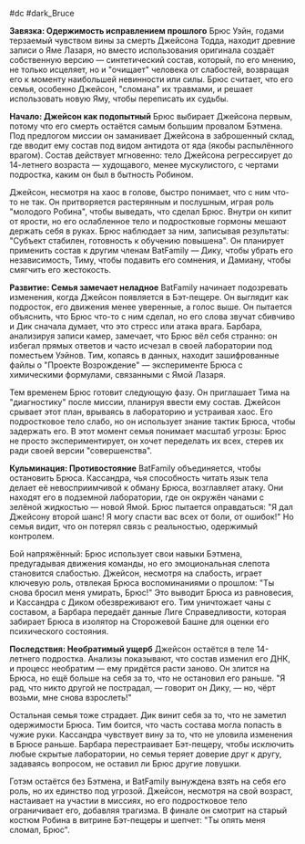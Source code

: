 #dc #dark_Bruce 

**Завязка: Одержимость исправлением прошлого**
Брюс Уэйн, годами терзаемый чувством вины за смерть Джейсона Тодда, находит древние записи о Яме Лазаря, но вместо использования оригинала создаёт собственную версию — синтетический состав, который, по его мнению, не только исцеляет, но и "очищает" человека от слабостей, возвращая его к моменту наибольшей невинности или силы. Брюс считает, что его семья, особенно Джейсон, "сломана" их травмами, и решает использовать новую Яму, чтобы переписать их судьбы. 

**Начало: Джейсон как подопытный**
Брюс выбирает Джейсона первым, потому что его смерть остаётся самым большим провалом Бэтмена. Под предлогом миссии он заманивает Джейсона в заброшенный склад, где вводит ему состав под видом антидота от яда (якобы распылённого врагом). Состав действует мгновенно: тело Джейсона регрессирует до 14-летнего возраста — худощавого, менее мускулистого, с чертами подростка, каким он был в бытность Робином.

Джейсон, несмотря на хаос в голове, быстро понимает, что с ним что-то не так. Он притворяется растерянным и послушным, играя роль "молодого Робина", чтобы выведать, что сделал Брюс. Внутри он кипит от ярости, но его ослабленное тело и подростковые гормоны мешают держать себя в руках. Брюс наблюдает за ним, записывая результаты: "Субъект стабилен, готовность к обучению повышена". Он планирует применить состав к другим членам BatFamily — Дику, чтобы убрать его независимость, Тиму, чтобы подавить его сомнения, и Дамиану, чтобы смягчить его жестокость.

**Развитие: Семья замечает неладное**
BatFamily начинает подозревать изменения, когда Джейсон появляется в Бэт-пещере. Он выглядит как подросток, его движения менее уверенные, а голос выше. Он пытается объяснить, что Брюс что-то с ним сделал, но его слова звучат сбивчиво и Дик сначала думает, что это стресс или атака врага. Барбара, анализируя записи камер, замечает, что Брюс вёл себя странно: он избегал прямых ответов и часто исчезал в своей лаборатории под поместьем Уэйнов. Тим, копаясь в данных, находит зашифрованные файлы о "Проекте Возрождение" — эксперименте Брюса с химическими формулами, связанными с Ямой Лазаря.

Тем временем Брюс готовит следующую фазу. Он приглашает Тима на "диагностику" после миссии, планируя ввести ему состав. Джейсон срывает этот план, врываясь в лабораторию и устраивая хаос. Его подростковое тело слабо, но он использует знание тактик Брюса, чтобы задержать его. В этот момент семья понимает масштаб угрозы: Брюс не просто экспериментирует, он хочет переделать их всех, стерев их ради своей версии "совершенства".

**Кульминация: Противостояние**
BatFamily объединяется, чтобы остановить Брюса. Кассандра, чья способность читать язык тела делает её невосприимчивой к обману Брюса, возглавляет атаку. Они находят его в подземной лаборатории, где он окружён чанами с зелёной жидкостью — новой Ямой. Брюс пытается оправдаться: "Я дал Джейсону второй шанс! Я могу спасти вас всех от боли, от ошибок!" Но семья видит, что он потерял связь с реальностью, одержимый контролем.

Бой напряжённый: Брюс использует свои навыки Бэтмена, предугадывая движения команды, но его эмоциональная слепота становится слабостью. Джейсон, несмотря на слабость, играет ключевую роль, отвлекая Брюса воспоминаниями о прошлом: "Ты снова бросил меня умирать, Брюс!" Это выводит Брюса из равновесия, и Кассандра с Диком обезвреживают его. Тим уничтожает чаны с составом, а Барбара передаёт данные Лиге Справедливости, которая забирает Брюса в изолятор на Сторожевой Башне для оценки его психического состояния.

**Последствия: Необратимый ущерб**
Джейсон остаётся в теле 14-летнего подростка. Анализы показывают, что состав изменил его ДНК, и процесс необратим — ему придётся расти заново. Он злится на Брюса, но ещё больше на себя за то, что не остановил его раньше. "Я рад, что никто другой не пострадал, — говорит он Дику, — но, чёрт возьми, мне снова взрослеть!"

Остальная семья тоже страдает. Дик винит себя за то, что не заметил одержимости Брюса. Тим боится, что часть состава могла попасть в чужие руки. Кассандра чувствует вину за то, что не уловила изменения в Брюсе раньше. Барбара перестраивает Бэт-пещеру, чтобы исключить любые скрытые лаборатории, но семья теряет доверие друг к другу, задаваясь вопросом, не оставил ли Брюс другие ловушки.

Готэм остаётся без Бэтмена, и BatFamily вынуждена взять на себя его роль, но их единство под угрозой. Джейсон, несмотря на свой возраст, настаивает на участии в миссиях, но его подростковое тело ограничивает его, добавляя трагизма. В финале он смотрит на старый костюм Робина в витрине Бэт-пещеры и шепчет: "Ты опять меня сломал, Брюс".



